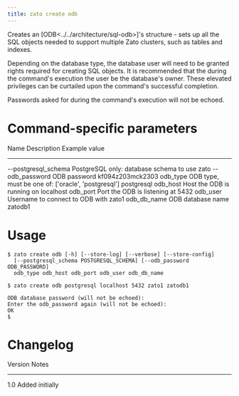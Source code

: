 ```yaml
---
title: zato create odb
---
```


Creates an [ODB\<../../architecture/sql-odb\>]\'s structure - sets up all the SQL
objects needed to support multiple Zato clusters, such as tables and indexes.

Depending on the database type, the database user will need to be granted rights
required for creating SQL objects. It is recommended that the during the command\'s
execution the user be the database\'s owner. These elevated privileges can be curtailed
upon the command\'s successful completion.

Passwords asked for during the command\'s execution will not be echoed.

Command-specific parameters
===========================

  Name                   Description                                                Example value
  ---------------------- ---------------------------------------------------------- ------------------
  \--postgresql_schema   PostgreSQL only: database schema to use                    zato
  \--odb_password        ODB password                                               kf094z203mck2303
  odb_type               ODB type, must be one of: \[\'oracle\', \'postgresql\'\]   postgresql
  odb_host               Host the ODB is running on                                 localhost
  odb_port               Port the ODB is listening at                               5432
  odb_user               Username to connect to ODB with                            zato1
  odb_db_name            ODB database name                                          zatodb1

Usage
=====

    $ zato create odb [-h] [--store-log] [--verbose] [--store-config]
      [--postgresql_schema POSTGRESQL_SCHEMA] [--odb_password ODB_PASSWORD]
      odb_type odb_host odb_port odb_user odb_db_name

    $ zato create odb postgresql localhost 5432 zato1 zatodb1

    ODB database password (will not be echoed): 
    Enter the odb_password again (will not be echoed): 
    OK
    $

Changelog
=========

  Version   Notes
  --------- -----------------
  1.0       Added initially
